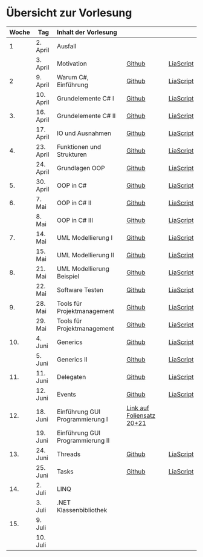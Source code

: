 # Übersicht zur Vorlesung

| Woche | Tag       | Inhalt der Vorlesung             |                                                                                             |                                                                                                                                                |
|:----- | --------- |:-------------------------------- | ------------------------------------------------------------------------------------------- | ---------------------------------------------------------------------------------------------------------------------------------------------- |
| 1     | 2. April  | Ausfall                          |                                                                                             |                                                                                                                                                |
|       | 3. April  | Motivation                       | [Github](https://github.com/liaScript/CsharpCourse/blob/master/00_Einfuehrung.md)           | [LiaScript](https://liascript.github.io/course/?https://raw.githubusercontent.com/liaScript/CsharpCourse/master/00_Einfuehrung.md#1)           |
| 2     | 9. April  | Warum C#, Einführung             | [Github](https://github.com/liaScript/CsharpCourse/blob/master/01_EinordnungCsharp.md)      | [LiaScript](https://liascript.github.io/course/?https://raw.githubusercontent.com/liaScript/CsharpCourse/master/01_EinordnungCsharp.md#1)      |
|       | 10. April | Grundelemente  C# I              | [Github](https://github.com/liaScript/CsharpCourse/blob/master/02_ElementeI.md)             | [LiaScript](https://liascript.github.io/course/?https://raw.githubusercontent.com/liaScript/CsharpCourse/master/02_ElementeI.md#1)             |
| 3.    | 16. April | Grundelemente  C# II             | [Github](https://github.com/liaScript/CsharpCourse/blob/master/03_ElementeII.md)            | [LiaScript](https://liascript.github.io/course/?https://raw.githubusercontent.com/liaScript/CsharpCourse/master/03_ElementeII.md#1)            |
|       | 17. April | IO und Ausnahmen                 | [Github](https://github.com/liaScript/CsharpCourse/blob/master/04_IO_Ausnahmebehandlung.md) | [LiaScript](https://liascript.github.io/course/?https://raw.githubusercontent.com/liaScript/CsharpCourse/master/04_IO_Ausnahmebehandlung.md#1) |
| 4.    | 23. April | Funktionen und Strukturen        | [Github](https://github.com/liaScript/CsharpCourse/blob/master/05_FunktionenStrukturen.md)  | [LiaScript](https://liascript.github.io/course/?https://raw.githubusercontent.com/liaScript/CsharpCourse/master/05_FunktionenStrukturen.md#1)  |
|       | 24. April | Grundlagen OOP                   | [Github](https://github.com/liaScript/CsharpCourse/blob/master/06_OOP_Konzepte.md)          | [LiaScript](https://liascript.github.io/course/?https://raw.githubusercontent.com/liaScript/CsharpCourse/master/06_OOP_Konzepte.md#1)          |
| 5.    | 30. April | OOP in C#                        | [Github](https://github.com/liaScript/CsharpCourse/blob/master/07_OOP_Csharp.md)            | [LiaScript](https://liascript.github.io/course/?https://raw.githubusercontent.com/liaScript/CsharpCourse/master/07_OOP_Csharp.md#1)            |
| 6.    | 7. Mai    | OOP in C# II                     | [Github](https://github.com/liaScript/CsharpCourse/blob/master/08_OOP_CsharpI.md)           | [LiaScript](https://liascript.github.io/course/?https://raw.githubusercontent.com/liaScript/CsharpCourse/master/08_OOP_CsharpI.md#1)           |
|       | 8. Mai    | OOP in C# III                    | [Github](https://github.com/liaScript/CsharpCourse/blob/master/09_OOP_CsharpII.md)          | [LiaScript](https://liascript.github.io/course/?https://raw.githubusercontent.com/liaScript/CsharpCourse/master/09_OOP_CsharpII.md#1)          |
| 7.    | 14. Mai   | UML Modellierung  I              | [Github](https://github.com/liaScript/CsharpCourse/blob/master/10_UMLI.md)                  | [LiaScript](https://liascript.github.io/course/?https://raw.githubusercontent.com/liaScript/CsharpCourse/master/10_UMLI.md#1)                  |
|       | 15. Mai   | UML Modellierung II              | [Github](https://github.com/liaScript/CsharpCourse/blob/master/11_UMLII.md)                 | [LiaScript](https://liascript.github.io/course/?https://raw.githubusercontent.com/liaScript/CsharpCourse/master/11_UMLII.md#1)                 |
| 8.    | 21. Mai   | UML Modellierung Beispiel        | [Github](https://github.com/liaScript/CsharpCourse/blob/master/12_UMLIII.md)                | [LiaScript](https://liascript.github.io/course/?https://raw.githubusercontent.com/liaScript/CsharpCourse/master/12_UMLIII.md#1)                |
|       | 22. Mai   | Software Testen                  | [Github](https://github.com/liaScript/CsharpCourse/blob/master/13_Testen.md)                | [LiaScript](https://liascript.github.io/course/?https://raw.githubusercontent.com/liaScript/CsharpCourse/master/13_Testen.md#1)                |
| 9.    | 28. Mai   | Tools für Projektmanagement      | [Github](https://github.com/liaScript/CsharpCourse/blob/master/14_Tools.md)                 | [LiaScript](https://liascript.github.io/course/?https://raw.githubusercontent.com/liaScript/CsharpCourse/master/14_Tools.md#1)                 |
|       | 29. Mai   | Tools für Projektmanagement      | [Github](https://github.com/liaScript/CsharpCourse/blob/master/15_ToolsII.md)               | [LiaScript](https://liascript.github.io/course/?https://raw.githubusercontent.com/liaScript/CsharpCourse/master/15_ToolsII.md#1)               |
| 10.   | 4. Juni   | Generics                         | [Github](https://github.com/liaScript/CsharpCourse/blob/master/16_Generics.md)              | [LiaScript](https://liascript.github.io/course/?https://raw.githubusercontent.com/liaScript/CsharpCourse/master/16_Generics.md#1)              |
|       | 5. Juni   | Generics II                      | [Github](https://github.com/liaScript/CsharpCourse/blob/master/17_GenericsII.md)            | [LiaScript](https://liascript.github.io/course/?https://raw.githubusercontent.com/liaScript/CsharpCourse/master/17_GenericsII.md#1)            |
| 11.   | 11. Juni  | Delegaten                        | [Github](https://github.com/liaScript/CsharpCourse/blob/master/18_Delegaten.md)             | [LiaScript](https://liascript.github.io/course/?https://raw.githubusercontent.com/liaScript/CsharpCourse/master/18_Delegaten.md#1)             |
|       | 12. Juni  | Events                           | [Github](https://github.com/liaScript/CsharpCourse/blob/master/19_Events.md)                | [LiaScript](https://liascript.github.io/course/?https://raw.githubusercontent.com/liaScript/CsharpCourse/master/19_Events.md#1)                |
| 12.   | 18. Juni  | Einführung GUI Programmierung I  |  [Link auf Foliensatz 20+21](https://github.com/liaScript/CsharpCourse/blob/master/20%2B21_WindowsForms.pdf)                                                                                           |                                                                                                                                                |
|       | 19. Juni  | Einführung GUI Programmierung II |                                                                                             |                                                                                                                                                |
| 13.   | 24. Juni  | Threads                          | [Github](https://github.com/liaScript/CsharpCourse/blob/master/22_Threads.md)                | [LiaScript](https://liascript.github.io/course/?https://raw.githubusercontent.com/liaScript/CsharpCourse/master/22_Threads.md#1)                |
|       | 25. Juni  | Tasks                            | [Github](https://github.com/liaScript/CsharpCourse/blob/master/23_Tasks.md)                | [LiaScript](https://liascript.github.io/course/?https://raw.githubusercontent.com/liaScript/CsharpCourse/master/23_Tasks.md#1)                |
| 14.   | 2. Juli   | LINQ                             |                                                                                             |                                                                                                                                                |
|       | 3. Juli   | .NET Klassenbibliothek           |                                                                                             |                                                                                                                                                |
| 15.   | 9. Juli   |                                  |                                                                                             |                                                                                                                                                |
|       | 10. Juli  |                                  |                                                                                             |                                                                                                                                                |
